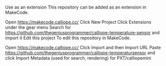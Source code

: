 Use as an extension
This repository can be added as an extension in MakeCode.

Open https://makecode.calliope.cc/
Click New Project
Click Extensions under the gear menu
Search for https://github.com/thegeniusprogrammer/calliope-temperature-sensor and import it
Edit this project
To edit this repository in MakeCode.

Open https://makecode.calliope.cc/
Click Import and then Import URL
Paste https://github.com/thegeniusprogrammer/calliope-temperatursensor and click Import
Metadata (used for search, rendering)
for PXT/calliopemini
<script src="https://makecode.com/gh-pages-embed.js"></script><script>makeCodeRender("{{ site.makecode.home_url }}", "{{ site.github.owner_name }}/{{ site.github.repository_name }}");</script>
